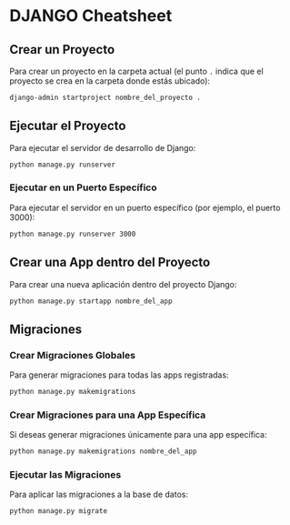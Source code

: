 
# DJANGO Cheatsheet

## Crear un Proyecto
Para crear un proyecto en la carpeta actual (el punto `.` indica que el proyecto se crea en la carpeta donde estás ubicado):
```bash
django-admin startproject nombre_del_proyecto .
```

## Ejecutar el Proyecto
Para ejecutar el servidor de desarrollo de Django:
```bash
python manage.py runserver
```

### Ejecutar en un Puerto Específico
Para ejecutar el servidor en un puerto específico (por ejemplo, el puerto 3000):
```bash
python manage.py runserver 3000
```

## Crear una App dentro del Proyecto
Para crear una nueva aplicación dentro del proyecto Django:
```bash
python manage.py startapp nombre_del_app
```

## Migraciones

### Crear Migraciones Globales
Para generar migraciones para todas las apps registradas:
```bash
python manage.py makemigrations
```

### Crear Migraciones para una App Específica
Si deseas generar migraciones únicamente para una app específica:
```bash
python manage.py makemigrations nombre_del_app
```

### Ejecutar las Migraciones
Para aplicar las migraciones a la base de datos:
```bash
python manage.py migrate
```
